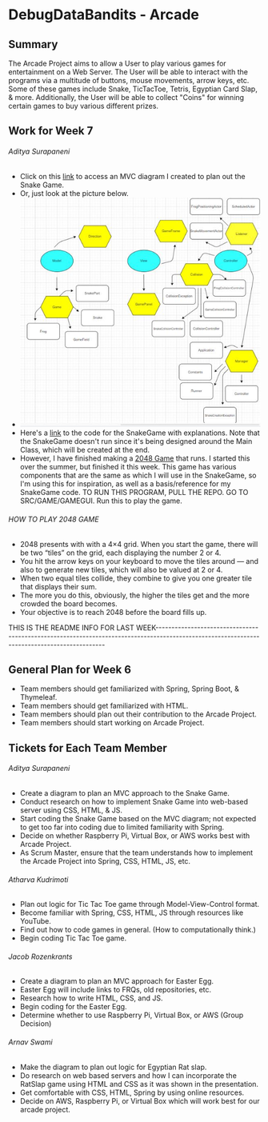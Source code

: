 # DebugDataBandits - Arcade

## Summary

The Arcade Project aims to allow a User to play various games for entertainment on a Web Server. The User will be able to interact with the programs via a multitude of buttons, mouse movements, arrow keys, etc. Some of these games include Snake, TicTacToe, Tetris, Egyptian Card Slap, & more. Additionally, the User will be able to collect "Coins" for winning certain games to buy various different prizes.

## Work for Week 7

###### Aditya Surapaneni

- Click on this [link](https://drive.google.com/file/d/17y1B-VN6N9yavHkoa137qIdPxo7I_Ovl/view?usp=sharing) to access an MVC diagram I created to plan out the Snake Game.
- Or, just look at the picture below.
- ![](SnakeMVCDiagram.JPG)
- Here's a [link](https://github.com/AdityaS1426/DebugDataBandits-Arcade/issues) to the code for the SnakeGame with explanations. Note that the SnakeGame doesn't run since it's being designed around the Main Class, which will be created at the end.
- However, I have finished making a [2048 Game](https://github.com/AdityaS1426/DebugDataBandits-Arcade/tree/main/SRC/Game) that runs. I started this over the summer, but finished it this week. This game has various components that are the same as which I will use in the SnakeGame, so I'm using this for inspiration, as well as a basis/reference for my SnakeGame code. TO RUN THIS PROGRAM, PULL THE REPO. GO TO SRC/GAME/GAMEGUI. Run this to play the game.

###### HOW TO PLAY 2048 GAME

- 2048 presents with with a 4×4 grid. When you start the game, there will be two “tiles” on the grid, each displaying the number 2 or 4. 
- You hit the arrow keys on your keyboard to move the tiles around — and also to generate new tiles, which will also be valued at 2 or 4.
- When two equal tiles collide, they combine to give you one greater tile that displays their sum.
- The more you do this, obviously, the higher the tiles get and the more crowded the board becomes.
- Your objective is to reach 2048 before the board fills up.

THIS IS THE README INFO FOR LAST WEEK--------------------------------------------------------------------------------------------------------------------------------------------

## General Plan for Week 6

- Team members should get familiarized with Spring, Spring Boot, & Thymeleaf.
- Team members should get familiarized with HTML.
- Team members should plan out their contribution to the Arcade Project.
- Team members should start working on Arcade Project.

## Tickets for Each Team Member

###### Aditya Surapaneni

- Create a diagram to plan an MVC approach to the Snake Game.
- Conduct research on how to implement Snake Game into web-based server using CSS, HTML, & JS.
- Start coding the Snake Game based on the MVC diagram; not expected to get too far into coding due to limited familiarity with Spring.
- Decide on whether Raspberry Pi, Virtual Box, or AWS works best with Arcade Project.
- As Scrum Master, ensure that the team understands how to implement the Arcade Project into Spring, CSS, HTML, JS, etc.

###### Atharva Kudrimoti

- Plan out logic for Tic Tac Toe game through Model-View-Control format.
- Become familiar with Spring, CSS, HTML, JS through resources like YouTube.
- Find out how to code games in general. (How to computationally think.)
- Begin coding Tic Tac Toe game.

###### Jacob Rozenkrants

- Create a diagram to plan an MVC approach for Easter Egg.
- Easter Egg will include links to FRQs, old repositories, etc.
- Research how to write HTML, CSS, and JS.
- Begin coding for the Easter Egg.
- Determine whether to use Raspberry Pi, Virtual Box, or AWS (Group Decision)

###### Arnav Swami

- Make the diagram to plan out logic for Egyptian Rat slap. 
- Do research on web based servers and how I 
   can incorporate the RatSlap game using HTML 
   and CSS as it was shown in the presentation.
- Get comfortable with CSS, HTML, Spring by using online 
   resources.
 - Decide on AWS, Raspberry Pi, or Virtual Box which will 
   work best for our arcade project.

